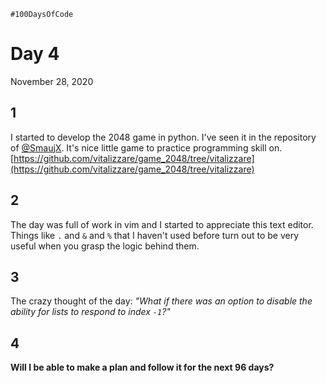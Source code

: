 `#100DaysOfCode`

# Day 4
November 28, 2020

## 1
I started to develop the 2048 game in python. I've seen it in the repository of 
[\@SmaujX](https://twitter.com/SmaujX).
It's nice little game to practice programming skill on.<br>
[https://github.com/vitalizzare/game_2048/tree/vitalizzare](https://github.com/vitalizzare/game_2048/tree/vitalizzare)

## 2
The day was full of work in vim and I started to appreciate this text editor.
Things like `.` and `&` and `%` that I haven't used before turn out to be very useful when you grasp the logic behind them.

## 3
The crazy thought of the day: _"What if there was an option to disable the ability for lists to respond to index `-1`?"_

## 4
**Will I be able to make a plan and follow it for the next 96 days?**
